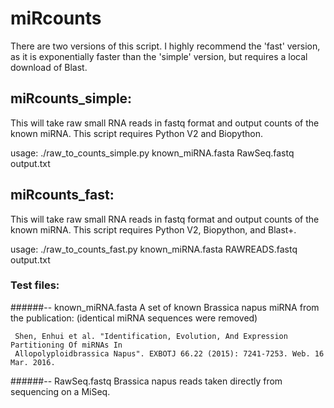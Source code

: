 # miRcounts

There are two versions of this script. I highly recommend the 'fast' version, as it is exponentially faster than the 'simple' version, but requires a local download of Blast.


## miRcounts_simple:

This will take raw small RNA reads in fastq format and output counts of
the known miRNA. 
This script requires Python V2 and Biopython.

usage: ./raw_to_counts_simple.py known_miRNA.fasta RawSeq.fastq output.txt


## miRcounts_fast:

This will take raw small RNA reads in fastq format and output counts of
the known miRNA. 
This script requires Python V2, Biopython, and Blast+.
 
usage: ./raw_to_counts_fast.py known_miRNA.fasta RAWREADS.fastq output.txt 

### Test files:

######-- known_miRNA.fasta
A set of known Brassica napus miRNA from the publication: (identical miRNA sequences were removed)
 
     Shen, Enhui et al. "Identification, Evolution, And Expression Partitioning Of miRNAs In 
     Allopolyploidbrassica Napus". EXBOTJ 66.22 (2015): 7241-7253. Web. 16 Mar. 2016.
 
######-- RawSeq.fastq
Brassica napus reads taken directly from sequencing on a MiSeq. 
